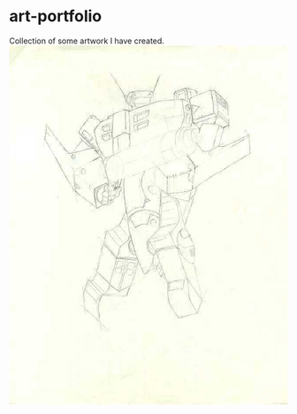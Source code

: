 # art-portfolio
Collection of some artwork I have created.
![alt text](https://github.com/deemel/art-portfolio/blob/master/drawing.001.jpg?raw=true)
